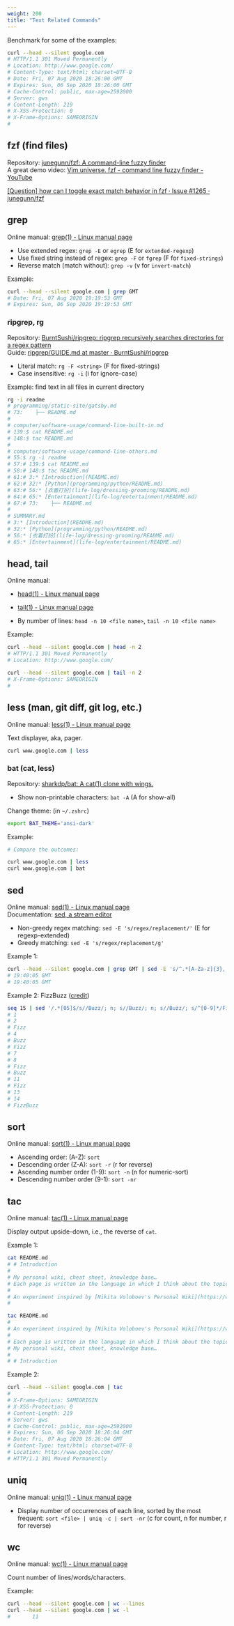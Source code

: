 ```yaml
---
weight: 200
title: "Text Related Commands"
---
```


Benchmark for some of the examples:

```bash
curl --head --silent google.com
# HTTP/1.1 301 Moved Permanently
# Location: http://www.google.com/
# Content-Type: text/html; charset=UTF-8
# Date: Fri, 07 Aug 2020 18:26:00 GMT
# Expires: Sun, 06 Sep 2020 18:26:00 GMT
# Cache-Control: public, max-age=2592000
# Server: gws
# Content-Length: 219
# X-XSS-Protection: 0
# X-Frame-Options: SAMEORIGIN
# 
```

## fzf (find files)

Repository: [junegunn/fzf: A command-line fuzzy finder](https://github.com/junegunn/fzf)  
A great demo video: [Vim universe. fzf - command line fuzzy finder - YouTube](https://www.youtube.com/watch?v=qgG5Jhi_Els)

[\[Question\] how can I toggle exact match behavior in fzf · Issue \#1265 · junegunn/fzf](https://github.com/junegunn/fzf/issues/1265)

## grep

Online manual: [grep(1) - Linux manual page](https://man7.org/linux/man-pages/man1/grep.1.html)

- Use extended regex: `grep -E` or `egrep` (E for `extended-regexp`)
- Use fixed string instead of regex: `grep -F` or `fgrep` (F for `fixed-strings`)
- Reverse match (match without): `grep -v` (v for `invert-match`)

Example:

```bash
curl --head --silent google.com | grep GMT
# Date: Fri, 07 Aug 2020 19:19:53 GMT
# Expires: Sun, 06 Sep 2020 19:19:53 GMT
```

### ripgrep, rg

Repository: [BurntSushi/ripgrep: ripgrep recursively searches directories for a regex pattern](https://github.com/BurntSushi/ripgrep)  
Guide: [ripgrep/GUIDE.md at master · BurntSushi/ripgrep](https://github.com/BurntSushi/ripgrep/blob/master/GUIDE.md)

- Literal match: `rg -F <string>` (F for fixed-strings)
- Case insensitive: `rg -i` (i for ignore-case)

Example: find text in all files in current directory

```sh
rg -i readme
# programming/static-site/gatsby.md
# 73:    ├── README.md
# 
# computer/software-usage/command-line-built-in.md
# 139:$ cat README.md
# 148:$ tac README.md
# 
# computer/software-usage/command-line-others.md
# 55:$ rg -i readme
# 57:# 139:$ cat README.md
# 58:# 148:$ tac README.md
# 61:# 3:* [Introduction](README.md)
# 62:# 32:* [Python](programming/python/README.md)
# 63:# 56:* [衣着打扮](life-log/dressing-grooming/README.md)
# 64:# 65:* [Entertainment](life-log/entertainment/README.md)
# 67:# 73:    ├── README.md
# 
# SUMMARY.md
# 3:* [Introduction](README.md)
# 32:* [Python](programming/python/README.md)
# 56:* [衣着打扮](life-log/dressing-grooming/README.md)
# 65:* [Entertainment](life-log/entertainment/README.md)
```

## head, tail

Online manual:

- [head(1) - Linux manual page](https://man7.org/linux/man-pages/man1/head.1.html)
- [tail(1) - Linux manual page](https://man7.org/linux/man-pages/man1/tail.1.html)

- By number of lines: `head -n 10 <file name>`, `tail -n 10 <file name>`

Example:

```bash
curl --head --silent google.com | head -n 2
# HTTP/1.1 301 Moved Permanently
# Location: http://www.google.com/

curl --head --silent google.com | tail -n 2
# X-Frame-Options: SAMEORIGIN
# 
```

## less (man, git diff, git log, etc.)

Online manual: [less(1) - Linux manual page](https://man7.org/linux/man-pages/man1/less.1.html)

Text displayer, aka, pager.

```bash
curl www.google.com | less
```

### bat (cat, less)

Repository: [sharkdp/bat: A cat(1) clone with wings.](https://github.com/sharkdp/bat)

- Show non-printable characters: `bat -A` (A for show-all)

Change theme: (in `~/.zshrc`)

```bash
export BAT_THEME='ansi-dark'
```

Example:

```bash
# Compare the outcomes:

curl www.google.com | less
curl www.google.com | bat
```


## sed

Online manual: [sed(1) - Linux manual page](https://man7.org/linux/man-pages/man1/sed.1.html)  
Documentation: [sed, a stream editor](https://www.gnu.org/software/sed/manual/sed.html)

- Non-greedy regex matching: `sed -E 's/regex/replacement/'` (E for regexp-extended)
- Greedy matching: `sed -E 's/regex/replacement/g'`

Example 1:

```bash
curl --head --silent google.com | grep GMT | sed -E 's/^.*[A-Za-z]{3}, [0-9]{2} [A-Za-z]{3} 2020 (.*)$/\1/'
# 19:40:05 GMT
# 19:40:05 GMT
```

Example 2: FizzBuzz \([credit](https://rosettacode.org/wiki/FizzBuzz#Sed)\)

```bash
seq 15 | sed '/.*[05]$/s//Buzz/; n; s//Buzz/; n; s//Buzz/; s/^[0-9]*/Fizz/'
# 1
# 2
# Fizz
# 4
# Buzz
# Fizz
# 7
# 8
# Fizz
# Buzz
# 11
# Fizz
# 13
# 14
# FizzBuzz
```

## sort

Online manual: [sort(1) - Linux manual page](https://man7.org/linux/man-pages/man1/sort.1.html)

- Ascending order: (A-Z): `sort`
- Descending order (Z-A): `sort -r` (r for reverse)
- Ascending number order (1-9): `sort -n` (n for numeric-sort)
- Descending number order (9-1): `sort -nr`

## tac

Online manual: [tac(1) - Linux manual page](https://man7.org/linux/man-pages/man1/tac.1.html)

Display output upside-down, i.e., the reverse of `cat`.

Example 1:

```bash
cat README.md
# # Introduction
# 
# My personal wiki, cheat sheet, knowledge base…
# Each page is written in the language in which I think about the topic.
# 
# An experiment inspired by [Nikita Voloboev's Personal Wiki](https://wiki.nikitavoloboev.xyz/).
# 

tac README.md
# 
# An experiment inspired by [Nikita Voloboev's Personal Wiki](https://wiki.nikitavoloboev.xyz/).
# 
# Each page is written in the language in which I think about the topic.
# My personal wiki, cheat sheet, knowledge base…
# 
# # Introduction
```

Example 2:

```bash
curl --head --silent google.com | tac
# 
# X-Frame-Options: SAMEORIGIN
# X-XSS-Protection: 0
# Content-Length: 219
# Server: gws
# Cache-Control: public, max-age=2592000
# Expires: Sun, 06 Sep 2020 18:26:04 GMT
# Date: Fri, 07 Aug 2020 18:26:04 GMT
# Content-Type: text/html; charset=UTF-8
# Location: http://www.google.com/
# HTTP/1.1 301 Moved Permanently
```

## uniq

Online manual: [uniq(1) - Linux manual page](https://man7.org/linux/man-pages/man1/uniq.1.html)

- Display number of occurrences of each line, sorted by the most frequent: `sort <file> | uniq -c | sort -nr` (c for count, n for number, r for reverse)

## wc

Online manual: [wc(1) - Linux manual page](https://man7.org/linux/man-pages/man1/wc.1.html)

Count number of lines/words/characters.

Example:

```bash
curl --head --silent google.com | wc --lines
curl --head --silent google.com | wc -l
#       11
```
